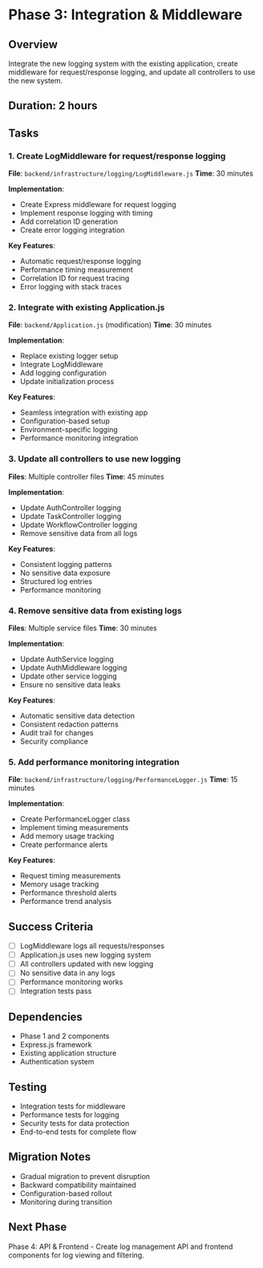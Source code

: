 # Phase 3: Integration & Middleware

## Overview
Integrate the new logging system with the existing application, create middleware for request/response logging, and update all controllers to use the new system.

## Duration: 2 hours

## Tasks

### 1. Create LogMiddleware for request/response logging
**File**: `backend/infrastructure/logging/LogMiddleware.js`
**Time**: 30 minutes

**Implementation**:
- Create Express middleware for request logging
- Implement response logging with timing
- Add correlation ID generation
- Create error logging integration

**Key Features**:
- Automatic request/response logging
- Performance timing measurement
- Correlation ID for request tracing
- Error logging with stack traces

### 2. Integrate with existing Application.js
**File**: `backend/Application.js` (modification)
**Time**: 30 minutes

**Implementation**:
- Replace existing logger setup
- Integrate LogMiddleware
- Add logging configuration
- Update initialization process

**Key Features**:
- Seamless integration with existing app
- Configuration-based setup
- Environment-specific logging
- Performance monitoring integration

### 3. Update all controllers to use new logging
**Files**: Multiple controller files
**Time**: 45 minutes

**Implementation**:
- Update AuthController logging
- Update TaskController logging
- Update WorkflowController logging
- Remove sensitive data from all logs

**Key Features**:
- Consistent logging patterns
- No sensitive data exposure
- Structured log entries
- Performance monitoring

### 4. Remove sensitive data from existing logs
**Files**: Multiple service files
**Time**: 30 minutes

**Implementation**:
- Update AuthService logging
- Update AuthMiddleware logging
- Update other service logging
- Ensure no sensitive data leaks

**Key Features**:
- Automatic sensitive data detection
- Consistent redaction patterns
- Audit trail for changes
- Security compliance

### 5. Add performance monitoring integration
**File**: `backend/infrastructure/logging/PerformanceLogger.js`
**Time**: 15 minutes

**Implementation**:
- Create PerformanceLogger class
- Implement timing measurements
- Add memory usage tracking
- Create performance alerts

**Key Features**:
- Request timing measurements
- Memory usage tracking
- Performance threshold alerts
- Performance trend analysis

## Success Criteria
- [ ] LogMiddleware logs all requests/responses
- [ ] Application.js uses new logging system
- [ ] All controllers updated with new logging
- [ ] No sensitive data in any logs
- [ ] Performance monitoring works
- [ ] Integration tests pass

## Dependencies
- Phase 1 and 2 components
- Express.js framework
- Existing application structure
- Authentication system

## Testing
- Integration tests for middleware
- Performance tests for logging
- Security tests for data protection
- End-to-end tests for complete flow

## Migration Notes
- Gradual migration to prevent disruption
- Backward compatibility maintained
- Configuration-based rollout
- Monitoring during transition

## Next Phase
Phase 4: API & Frontend - Create log management API and frontend components for log viewing and filtering. 